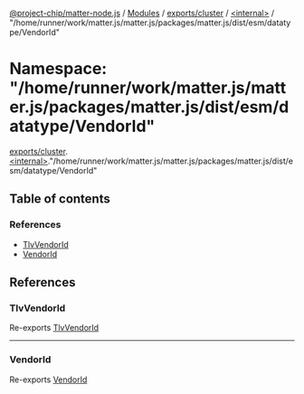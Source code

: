 [@project-chip/matter-node.js](../README.md) / [Modules](../modules.md) / [exports/cluster](exports_cluster.md) / [\<internal\>](exports_cluster._internal_.md) / "/home/runner/work/matter.js/matter.js/packages/matter.js/dist/esm/datatype/VendorId"

# Namespace: "/home/runner/work/matter.js/matter.js/packages/matter.js/dist/esm/datatype/VendorId"

[exports/cluster](exports_cluster.md).[\<internal\>](exports_cluster._internal_.md)."/home/runner/work/matter.js/matter.js/packages/matter.js/dist/esm/datatype/VendorId"

## Table of contents

### References

- [TlvVendorId](exports_cluster._internal_.__home_runner_work_matter_js_matter_js_packages_matter_js_dist_esm_datatype_VendorId_.md#tlvvendorid)
- [VendorId](exports_cluster._internal_.__home_runner_work_matter_js_matter_js_packages_matter_js_dist_esm_datatype_VendorId_.md#vendorid)

## References

### TlvVendorId

Re-exports [TlvVendorId](exports_datatype.md#tlvvendorid)

___

### VendorId

Re-exports [VendorId](exports_datatype.md#vendorid)
